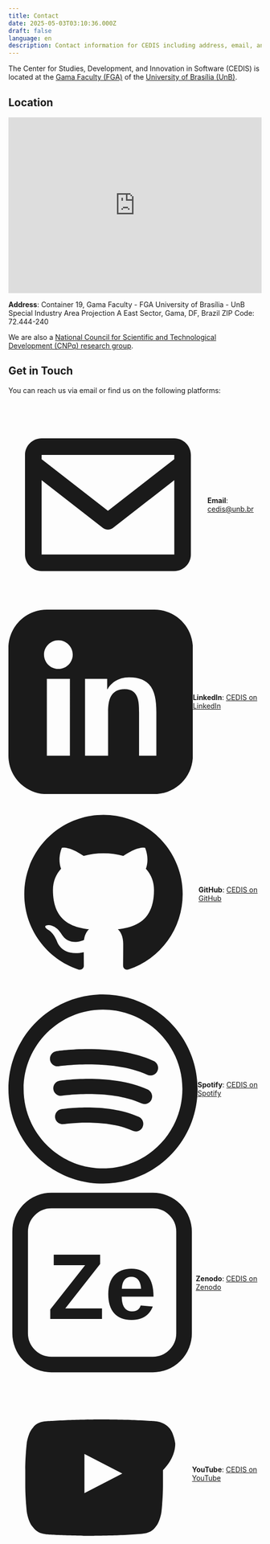 ```yaml
---
title: Contact
date: 2025-05-03T03:10:36.000Z
draft: false
language: en
description: Contact information for CEDIS including address, email, and social media links.
---
```


The Center for Studies, Development, and Innovation in Software (CEDIS) is located at the [Gama Faculty (FGA)](https://fcte.unb.br/) of the [University of Brasília (UnB)](https://www.unb.br/).

## Location

<iframe src="https://www.google.com/maps/embed?pb=!1m18!1m12!1m3!1d3835.4538195603573!2d-48.04773692434829!3d-15.989874284678214!2m3!1f0!2f0!3f0!3m2!1i1024!2i768!4f13.1!3m3!1m2!1s0x935a2bbaadeb6d13%3A0xe0748f0318cbbc3e!2sCEDIS%20-%20Centro%20de%20Estudos%2C%20Desenvolvimento%20e%20Inova%C3%A7%C3%A3o%20em%20Software!5e0!3m2!1spt-BR!2sbr!4v1708488897088!5m2!1spt-BR!2sbr" width="100%" height="350" style="border:0; max-width: 600px;" allowfullscreen="" loading="lazy" referrerpolicy="no-referrer-when-downgrade"></iframe>

**Address**:
Container 19, Gama Faculty - FGA
University of Brasília - UnB
Special Industry Area Projection A
East Sector, Gama, DF, Brazil
ZIP Code: 72.444-240

We are also a [National Council for Scientific and Technological Development (CNPq) research group](http://dgp.cnpq.br/dgp/espelhogrupo/5911823414046318).

## Get in Touch

You can reach us via email or find us on the following platforms:

<div style="margin-top: 1.5em;">

  <div style="display: flex; align-items: center; margin-bottom: 0.75em;">
    <svg class="w-6 h-6 inline-block mr-2 flex-shrink-0" fill="currentColor" viewBox="0 0 24 24" aria-hidden="true" xmlns="http://www.w3.org/2000/svg">
       <path d="M20,4H4C2.897,4,2,4.897,2,6v12c0,1.103,0.897,2,2,2h16c1.103,0,2-0.897,2-2V6C22,4.897,21.103,4,20,4z M20,6v0.511l-8,6.223 l-8-6.223V6H20z M4,18V9.044l7.386,5.745C11.566,14.93,11.783,15,12,15s0.434-0.07,0.614-0.211L20,9.044L20.002,18H4z"/>
    </svg>
    <span><strong>Email</strong>: <a href="mailto:cedis@unb.br">cedis@unb.br</a></span>
  </div>

  <div style="display: flex; align-items: center; margin-bottom: 0.75em;">
    <svg class="w-6 h-6 inline-block mr-2 flex-shrink-0" fill="currentColor" viewBox="0 0 24 24" aria-hidden="true" xmlns="http://www.w3.org/2000/svg">
        <path d="M19 0h-14c-2.76 0-5 2.24-5 5v14c0 2.76 2.24 5 5 5h14c2.76 0 5-2.24 5-5v-14c0-2.76-2.24-5-5-5zm-11 19h-3v-10h3v10zm-1.5-11.28c-1.03 0-1.87-.84-1.87-1.87s.84-1.87 1.87-1.87c1.03 0 1.87.84 1.87 1.87s-.84 1.87-1.87 1.87zm13.5 11.28h-3v-5.6c0-1.34-.02-3.06-1.87-3.06s-2.16 1.46-2.16 2.96v5.7h-3v-10h2.88v1.36h.04c.4-.76 1.36-1.56 2.8-1.56 3 0 3.56 1.97 3.56 4.54v5.66z" />
    </svg>
    <span><strong>LinkedIn</strong>: <a href="https://www.linkedin.com/company/cedis-unb" target="_blank" rel="noopener noreferrer">CEDIS on LinkedIn</a></span>
  </div>

  <div style="display: flex; align-items: center; margin-bottom: 0.75em;">
     <svg class="w-6 h-6 inline-block mr-2 flex-shrink-0" fill="currentColor" viewBox="0 0 24 24" aria-hidden="true" xmlns="http://www.w3.org/2000/svg">
         <path fill-rule="evenodd" d="M12 2C6.477 2 2 6.484 2 12.017c0 4.425 2.865 8.18 6.839 9.504.5.092.682-.217.682-.483 0-.237-.008-.868-.013-1.703-2.782.605-3.369-1.343-3.369-1.343-.454-1.158-1.11-1.466-1.11-1.466-.908-.62.069-.608.069-.608 1.003.07 1.531 1.032 1.531 1.032.892 1.53 2.341 1.088 2.91.832.092-.647.35-1.088.636-1.338-2.22-.253-4.555-1.113-4.555-4.951 0-1.093.39-1.988 1.029-2.688-.103-.253-.446-1.272.098-2.65 0 0 .84-.27 2.75 1.026A9.564 9.564 0 0112 6.844c.85.004 1.705.115 2.504.337 1.909-1.296 2.747-1.027 2.747-1.027.546 1.379.202 2.398.1 2.651.64.7 1.028 1.595 1.028 2.688 0 3.848-2.339 4.695-4.566 4.943.359.309.678.92.678 1.855 0 1.338-.012 2.419-.012 2.747 0 .268.18.58.688.482A10.019 10.019 0 0022 12.017C22 6.484 17.522 2 12 2z" clip-rule="evenodd" />
     </svg>
     <span><strong>GitHub</strong>: <a href="https://github.com/cedis-unb" target="_blank" rel="noopener noreferrer">CEDIS on GitHub</a></span>
  </div>

  <div style="display: flex; align-items: center; margin-bottom: 0.75em;">
    <svg class="w-6 h-6 inline-block mr-2 flex-shrink-0" fill="currentColor" viewBox="0 0 186.845 186.845" aria-hidden="true" xmlns="http://www.w3.org/2000/svg">
       <path d="M128.875,120.962c-31.094-14.37-74.616-8.014-76.453-7.737c-4.096,0.619-6.915,4.44-6.296,8.536 c0.619,4.096,4.443,6.912,8.536,6.296c0.406-0.062,40.867-5.982,67.92,6.521c1.018,0.471,2.089,0.694,3.142,0.694 c2.834-0.001,5.546-1.614,6.813-4.355C134.274,127.157,132.635,122.7,128.875,120.962z"/>
       <path d="M137.614,93.953c-35.313-16.319-84.833-9.087-86.924-8.772c-4.094,0.619-6.911,4.438-6.294,8.532 c0.616,4.095,4.438,6.916,8.531,6.301c0.468-0.071,47.206-6.857,78.394,7.556c1.02,0.471,2.089,0.694,3.142,0.694 c2.834-0.001,5.546-1.614,6.814-4.356C143.014,100.148,141.374,95.691,137.614,93.953z"/>
       <path d="M143.49,65.736c-39.006-18.027-93.79-10.028-96.103-9.679c-4.094,0.619-6.911,4.438-6.294,8.532s4.44,6.919,8.531,6.3 c0.523-0.079,52.691-7.657,87.573,8.463c1.018,0.471,2.089,0.694,3.142,0.694c2.834,0,5.546-1.614,6.813-4.355 C148.89,71.93,147.25,67.474,143.49,65.736z"/>
       <path d="M93.423,0.001C41.909,0.001,0,41.909,0,93.42c0,51.514,41.909,93.424,93.423,93.424c51.513,0,93.422-41.91,93.422-93.424 C186.845,41.909,144.936,0.001,93.423,0.001z M93.423,171.844C50.18,171.844,15,136.664,15,93.42 c0-43.241,35.18-78.42,78.423-78.42c43.242,0,78.422,35.179,78.422,78.42C171.845,136.664,136.665,171.844,93.423,171.844z"/>
    </svg>
    <span><strong>Spotify</strong>: <a href="https://open.spotify.com/show/4UH74yDMT5187cJCTVd09N?si=TVNyYu_DRPGuuv2XtWmgpA" target="_blank" rel="noopener noreferrer">CEDIS on Spotify</a></span>
  </div>

  <div style="display: flex; align-items: center; margin-bottom: 0.75em;">
      <svg class="w-6 h-6 inline-block mr-2 flex-shrink-0" viewBox="0 0 24 24" aria-hidden="true" xmlns="http://www.w3.org/2000/svg" fill="none" stroke="currentColor">
          <rect x="1.5" y="1.5" width="21" height="21" rx="4" stroke-width="2"/>
          <text x="12" y="12.5" font-family="sans-serif" font-size="12" font-weight="bold" text-anchor="middle" dominant-baseline="central" fill="currentColor" stroke="none">Ze</text>
      </svg>
      <span><strong>Zenodo</strong>: <a href="https://zenodo.org/communities/cedis-unb" target="_blank" rel="noopener noreferrer">CEDIS on Zenodo</a></span>
  </div>

  <div style="display: flex; align-items: center; margin-bottom: 0.75em;">
      <svg class="w-6 h-6 inline-block mr-2 flex-shrink-0" fill="currentColor" viewBox="0 0 24 24" aria-hidden="true" xmlns="http://www.w3.org/2000/svg">
          <path d="M21.8,8.001c0,0-0.195-1.378-0.795-1.985C20.202,5.164,19.2,5.159,18.615,5.126c-2.577-0.2-6.439-0.204-6.439-0.204h-0.006c0,0-3.862,0.004-6.439,0.204C4.801,5.159,3.798,5.164,3.196,6.016C2.595,6.623,2.4,8.001,2.4,8.001S2.201,9.765,2.201,11.529v1.945c0,1.762,0.199,3.528,0.199,3.528s0.195,1.378,0.795,1.985c0.602,0.852,1.393,0.867,1.748,0.96c1.267,0.123,5.396,0.201,5.396,0.201s3.871-0.008,6.451-0.213c0.816-0.065,1.818-0.072,2.42-0.924c0.6-0.607,0.795-1.985,0.795-1.985s0.199-1.766,0.199-3.528v-1.945C22,9.765,21.8,8.001,21.8,8.001z M9.935,14.565v-5.131l4.954,2.566L9.935,14.565z"/>
      </svg>
      <span><strong>YouTube</strong>: <a href="https://youtube.com/@CedisUnB" target="_blank" rel="noopener noreferrer">CEDIS on YouTube</a></em></span>
  </div>

</div>
